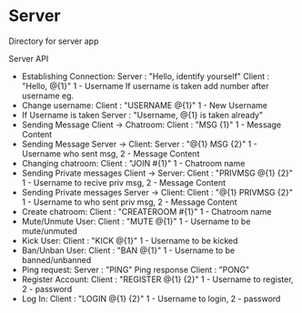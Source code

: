 # Server

Directory for server app

<p>Server API</p>
<p>
	<ul>
		<li>	
			Establishing Connection:
			Server : "Hello, identify yourself"
			Client : "Hello, @{1}" 1 - Username
			If username is taken add number after username eg.  
		</li>
		<li>
			Change username:
			Client : "USERNAME @{1}" 1 - New Username
		</li>
		<li>
			If Username is taken
			Server : "Username, @{1} is taken already"
		</li>
		<li>
			Sending Message Client -> Chatroom:
			Client : "MSG {1}" 1 - Message Content
		</li>
		<li>
			Sending Message Server -> Client:
			Server : "@{1} MSG {2}" 1 - Username who sent msg, 2 - Message Content
		</li>
		<li>
			Changing chatroom:
			Client : "JOIN #{1}" 1 - Chatroom name
		</li>
		<li>
			Sending Private messages Client -> Server:
			Client : "PRIVMSG @{1} {2}" 1 - Username to recive priv msg, 2 - Message Content
		</li>
		<li>
			Sending Private messages Server -> Client:
			Client : "@{1} PRIVMSG {2}" 1 - Username to who sent priv msg, 2 - Message Content
		</li>
		<li>
			Create chatroom:
			Client : "CREATEROOM #{1}" 1 - Chatroom name
		</li>
		<li>
			Mute/Unmute User:
			Client : "MUTE @{1}" 1 - Username to be mute/unmuted
		</li>
		<li>
			Kick User:
			Client : "KICK @{1}" 1 - Username to be kicked
		</li>
		<li>
			Ban/Unban User:
			Client : "BAN @{1}" 1 - Username to be banned/unbanned
		</li>
		<li>
			Ping request:
			Server : "PING"
			Ping response
			Client : "PONG"
		</li>
		<li>
			Register Account:
			Client : "REGISTER @{1} {2}" 1 - Username to register, 2 - password
		</li>
		<li>
			Log In:
			Client : "LOGIN @{1} {2}" 1 - Username to login, 2 - password
		</li>
	</ul>
</p>